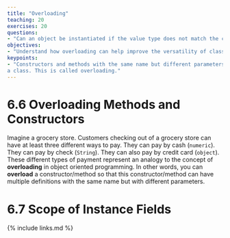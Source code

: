 ```yaml
---
title: "Overloading"
teaching: 20
exercises: 20
questions:
- "Can an object be instantiated if the value type does not match the constructor's requirements?"
objectives:
- "Understand how overloading can help improve the versatility of classes."
keypoints:
- "Constructors and methods with the same name but different parameters can be declared inside 
a class. This is called overloading."
---
```


# 6.6 Overloading Methods and Constructors

Imagine a grocery store. Customers checking out of a grocery store can have at least three 
different ways to pay. They can pay by cash (`numeric`). They can pay by check (`String`). 
They can also pay by credit card (`object`). These different types of payment represent an 
analogy to the concept of **overloading** in object oriented programming. In other words, 
you can **overload** a constructor/method so that this constructor/method can have multiple
definitions with the same name but with different parameters. 



# 6.7 Scope of Instance Fields

{% include links.md %}
